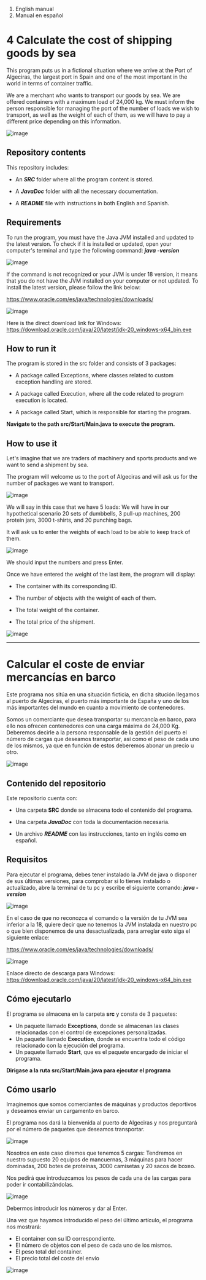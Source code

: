 ﻿1. English manual
2. Manual en español

# 4 Calculate the cost of shipping goods by sea

This program puts us in a fictional situation where we arrive at the Port of Algeciras, the largest port in Spain and 
one of the most important in the world in terms of container traffic.

We are a merchant who wants to transport our goods by sea. We are offered containers with a maximum load of 24,000 kg.
We must inform the person responsible for managing the port of the number of loads we wish to transport, as well as 
the weight of each of them, as we will have to pay a different price depending on this information.

![image](https://user-images.githubusercontent.com/110684532/230785750-30bbe475-5248-4b34-8a9a-de5394e65f9d.png)

## Repository contents

This repository includes:

- An ***SRC*** folder where all the program content is stored.

- A ***JavaDoc*** folder with all the necessary documentation.

- A ***README*** file with instructions in both English and Spanish.

## Requirements

To run the program, you must have the Java JVM installed and updated to the latest version. To check if it is installed or updated, open your computer's terminal and type the following command: ***java -version***

![image](https://user-images.githubusercontent.com/110684532/230031245-1ac3d750-d12f-4071-92cc-4a214a69c727.png)

If the command is not recognized or your JVM is under 18 version, it means that you do not have the JVM installed on your computer or not updated. To install the latest version, please follow the link below:

https://www.oracle.com/es/java/technologies/downloads/

![image](https://user-images.githubusercontent.com/110684532/230032068-d0c2d320-e0d0-463f-bfc0-ec7040409c21.png)

Here is the direct download link for Windows: https://download.oracle.com/java/20/latest/jdk-20_windows-x64_bin.exe

## How to run it

The program is stored in the src folder and consists of 3 packages:

- A package called Exceptions, where classes related to custom exception handling are stored.

- A package called Execution, where all the code related to program execution is located.

- A package called Start, which is responsible for starting the program.

**Navigate to the path src/Start/Main.java to execute the program.**

## How to use it

Let's imagine that we are traders of machinery and sports products and we want to send a shipment by sea.

The program will welcome us to the port of Algeciras and will ask us for the number of packages we want to transport.

![image](https://user-images.githubusercontent.com/110684532/230786870-8f4ffb6c-f572-493f-89ba-68b0f9ad3882.png)

We will say in this case that we have 5 loads: We will have in our hypothetical scenario 20 sets of dumbbells, 3 pull-up machines, 200 protein jars, 3000 t-shirts, and 20 punching bags.

It will ask us to enter the weights of each load to be able to keep track of them.

![image](https://user-images.githubusercontent.com/110684532/230787111-bb7dc703-3303-4937-b30f-e078a62afde0.png)

We should input the numbers and press Enter.

Once we have entered the weight of the last item, the program will display:

- The container with its corresponding ID.

- The number of objects with the weight of each of them.

- The total weight of the container.

- The total price of the shipment.

![image](https://user-images.githubusercontent.com/110684532/230787263-52e9ca7c-2cb4-4b1c-b9c8-34f2104669e0.png)

----------------------------------------------------------------------------------------------

# Calcular el coste de enviar mercancías en barco

Este programa nos sitúa en una situación ficticia, en dicha situción llegamos al puerto de Algeciras, el puerto más 
importante de España y uno de los más importantes del mundo en cuanto a movimiento de contenedores.

Somos un comerciante que desea transportar su mercancía en barco, para ello nos ofrecen contenedores con una
carga máxima de 24,000 Kg. Deberemos decirle a la persona responsable de la gestión del puerto el número de cargas
que deseamos transportar, así como el peso de cada uno de los mismos, ya que en función de estos deberemos
abonar un precio u otro.

![image](https://user-images.githubusercontent.com/110684532/230785750-30bbe475-5248-4b34-8a9a-de5394e65f9d.png)

## Contenido del repositorio

Este repositorio cuenta con:

- Una carpeta **SRC** donde se almacena todo el contenido del programa.

- Una carpeta ***JavaDoc*** con toda la documentación necesaria.

- Un archivo ***README*** con las instrucciones, tanto en inglés como en español.

## Requisitos

Para ejecutar el programa, debes tener instalado la JVM de java o disponer de sus últimas versiones, para comprobar si lo tienes instalado o actualizado, abre la terminal de tu pc y escribe el siguiente comando: ***java -version***

![image](https://user-images.githubusercontent.com/110684532/230031245-1ac3d750-d12f-4071-92cc-4a214a69c727.png)

En el caso de que no reconozca el comando o la versión de tu JVM sea inferior a la 18, quiere decir que no tenemos la JVM instalada en nuestro pc o que bien disponemos de una desactualizada, para arreglar esto siga el siguiente enlace:

https://www.oracle.com/es/java/technologies/downloads/

![image](https://user-images.githubusercontent.com/110684532/230032068-d0c2d320-e0d0-463f-bfc0-ec7040409c21.png)

Enlace directo de descarga para Windows: https://download.oracle.com/java/20/latest/jdk-20_windows-x64_bin.exe

## Cómo ejecutarlo

El programa se almacena en la carpeta **src** y consta de 3 paquetes:

- Un paquete llamado **Exceptions**, donde se almacenan las clases relacionadas con el control de excepciones 
personalizadas.
- Un paquete llamado **Execution**, donde se encuentra todo el código relacionado con la ejecución del programa.
- Un paquete llamado **Start**, que es el paquete encargado de iniciar el programa.

**Dirigase a la ruta src/Start/Main.java para ejecutar el programa**

## Cómo usarlo

Imaginemos que somos comerciantes de máquinas y productos deportivos y deseamos enviar un cargamento en barco.

El programa nos dará la bienvenida al puerto de Algeciras y nos preguntará por el número de paquetes que deseamos 
transportar.

![image](https://user-images.githubusercontent.com/110684532/230786870-8f4ffb6c-f572-493f-89ba-68b0f9ad3882.png)

Nosotros en este caso diremos que tenemos 5 cargas: Tendremos en nuestro supuesto 20 equipos de mancuernas, 
3 máquinas para hacer dominadas, 200 botes de proteínas, 3000 camisetas y 20 sacos de boxeo.

Nos pedirá que introduzcamos los pesos de cada una de las cargas para poder ir contabilizándolas.

![image](https://user-images.githubusercontent.com/110684532/230787111-bb7dc703-3303-4937-b30f-e078a62afde0.png)

Debermos introducir los números y dar al Enter.

Una vez que hayamos introducido el peso del último artículo, el programa nos mostrará:

- El container con su ID correspondiente.
- El número de objetos con el peso de cada uno de los mismos.
- El peso total del container.
- El precio total del coste del envío

![image](https://user-images.githubusercontent.com/110684532/230787263-52e9ca7c-2cb4-4b1c-b9c8-34f2104669e0.png)




